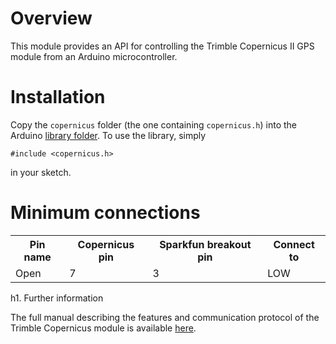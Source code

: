Overview
========

This module provides an API for controlling the Trimble Copernicus II GPS 
module from an Arduino microcontroller. 

Installation
============

Copy the `copernicus` folder (the one containing `copernicus.h`) into the 
Arduino [library folder](http://arduino.cc/en/Guide/Libraries). To use the 
library, simply

    #include <copernicus.h>
    
in your sketch.

Minimum connections
===================

<table>
  <tr>
    <th>Pin name</th>
    <th>Copernicus pin</th>
    <th>Sparkfun breakout pin</th>
    <th>Connect to</th>
  </tr>
  <tr>
    <td>Open</td>
    <td>7</td>
    <td>3</td>
    <td>LOW</td>
  </tr>
</table>

h1. Further information

The full manual describing the features and communication protocol of the 
Trimble Copernicus module is available 
[here](http://dlnmh9ip6v2uc.cloudfront.net/datasheets/Sensors/GPS/63530-10_Rev-B_Manual_Copernicus-II.pdf).
